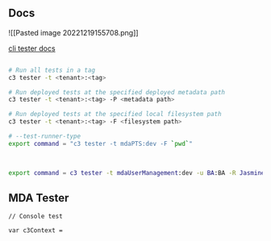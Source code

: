 ## Docs

![[Pasted image 20221219155708.png]]

[cli tester docs](https://developer.c3.ai/docs/7.34.0/guide/guide-c3aisuite-basic/cli-tester)

```bash

# Run all tests in a tag
c3 tester -t <tenant>:<tag>

# Run deployed tests at the specified deployed metadata path
c3 tester -t <tenant>:<tag> -P <metadata path>

# Run deployed tests at the specified local filesystem path
c3 tester -t <tenant>:<tag> -F <filesystem path>

# --test-runner-type
export command = "c3 tester -t mdaPTS:dev -F `pwd`"

  

export command = c3 tester -t mdaUserManagement:dev -u BA:BA -R JasmineTestRunner -P /mda/mdaUserManagement/test/jasmine/test_ThreatEngineersGroup.js -c mdaUserManagement

```

## MDA Tester 

```
// Console test

var c3Context = 

```